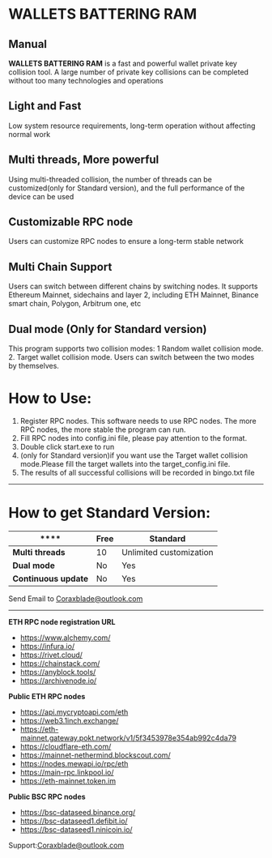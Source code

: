 # WALLETS BATTERING RAM  #
Manual
----------

**WALLETS BATTERING RAM** is a fast and powerful wallet private key collision tool. A large number of private key collisions can be completed without too many technologies and operations


## Light and Fast ##
Low system resource requirements, long-term operation without affecting normal work


## Multi threads, More powerful ##
Using multi-threaded collision, the number of threads can be customized(only for Standard version), and the full performance of the device can be used

## Customizable RPC node ##
Users can customize RPC nodes to ensure a long-term stable network


## Multi Chain Support ##
Users can switch between different chains by switching nodes. It supports Ethereum Mainnet, sidechains and layer 2, including ETH Mainnet, Binance smart chain, Polygon, Arbitrum one, etc


## Dual mode (Only for Standard version) ##
This program supports two collision modes: 1 Random wallet collision mode. 2. Target wallet collision mode. Users can switch between the two modes by themselves.


# How to Use: #

1. Register RPC nodes. This software needs to use RPC nodes. The more RPC nodes, the more stable the program can run.
2. Fill RPC nodes into config.ini file, please pay attention to the format.
3. Double click start.exe to run
4. (only for Standard version)if you want use the Target wallet collision mode.Please fill the target wallets into the target_config.ini file.
5. The results of all successful collisions will be recorded in bingo.txt file

-----------------------------------------


# How to get Standard Version: #

| ****                  | **Free** | **Standard**            |
|-----------------------|----------|-------------------------|
| **Multi threads**     | 10       | Unlimited customization |
| **Dual mode**         | No       | Yes                     |
| **Continuous update** | No       | Yes                     |


Send Email to Coraxblade@outlook.com

----------


**ETH RPC node registration URL**

- https://www.alchemy.com/
- https://infura.io/
- https://rivet.cloud/
- https://chainstack.com/
- https://anyblock.tools/
- https://archivenode.io/

**Public ETH RPC nodes**

- https://api.mycryptoapi.com/eth
- https://web3.1inch.exchange/
- https://eth-mainnet.gateway.pokt.network/v1/5f3453978e354ab992c4da79
- https://cloudflare-eth.com/
- https://mainnet-nethermind.blockscout.com/
- https://nodes.mewapi.io/rpc/eth
- https://main-rpc.linkpool.io/
- https://eth-mainnet.token.im


**Public BSC RPC nodes**

- https://bsc-dataseed.binance.org/ 
- https://bsc-dataseed1.defibit.io/ 
- https://bsc-dataseed1.ninicoin.io/


Support:Coraxblade@outlook.com
